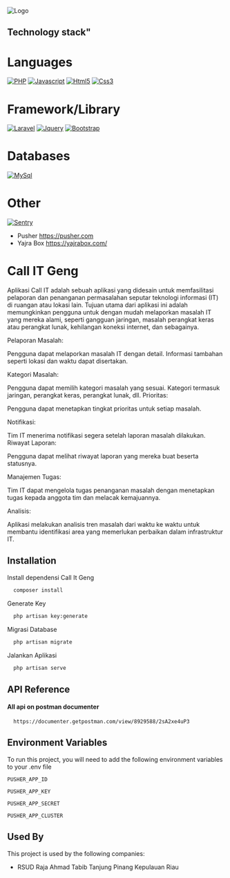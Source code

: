 
![Logo](https://dev-to-uploads.s3.amazonaws.com/uploads/articles/th5xamgrr6se0x5ro4g6.png)


## Technology stack"

# Languages

[![PHP](https://img.shields.io/badge/PHP-777BB4?style=for-the-badge&logo=php&logoColor=white)](https://www.php.net/manual/en/index.php)
[![Javascript](https://img.shields.io/badge/JavaScript-323330?style=for-the-badge&logo=javascript&logoColor=F7DF1E)](https://developer.mozilla.org/en-US/docs/Learn/Getting_started_with_the_web/JavaScript_basics?retiredLocale=id)
[![Html5](https://img.shields.io/badge/HTML5-E34F26?style=for-the-badge&logo=html5&logoColor=white)](https://developer.mozilla.org/en-US/docs/Web/HTML)
[![Css3](https://img.shields.io/badge/CSS3-1572B6?style=for-the-badge&logo=css3&logoColor=white)](https://developer.mozilla.org/en-US/docs/Web/CSS)

# Framework/Library

[![Laravel](https://img.shields.io/badge/Laravel-FF2D20?style=for-the-badge&logo=laravel&logoColor=white)](https://laravel.com/)
[![Jquery](https://img.shields.io/badge/jQuery-0769AD?style=for-the-badge&logo=jquery&logoColor=white)](https://jquery.com/)
[![Bootstrap](https://img.shields.io/badge/bootstrap-%23563D7C.svg?style=for-the-badge&logo=bootstrap&logoColor=white)](https://getbootstrap.com/)

# Databases

[![MySql](https://img.shields.io/badge/mysql-%2300f.svg?style=for-the-badge&logo=mysql&logoColor=white)](https://www.mysql.com/)


# Other

[![Sentry](https://img.shields.io/badge/Sentry-black?style=for-the-badge&logo=Sentry&logoColor=#362D59)](https://sentry.io/about/)


- Pusher https://pusher.com
- Yajra Box https://yajrabox.com/



# Call IT Geng

Aplikasi Call IT adalah sebuah aplikasi yang didesain untuk memfasilitasi pelaporan dan penanganan permasalahan seputar teknologi informasi (IT) di ruangan atau lokasi lain. Tujuan utama dari aplikasi ini adalah memungkinkan pengguna untuk dengan mudah melaporkan masalah IT yang mereka alami, seperti gangguan jaringan, masalah perangkat keras atau perangkat lunak, kehilangan koneksi internet, dan sebagainya.

Pelaporan Masalah:

Pengguna dapat melaporkan masalah IT dengan detail.
Informasi tambahan seperti lokasi dan waktu dapat disertakan.

Kategori Masalah:

Pengguna dapat memilih kategori masalah yang sesuai.
Kategori termasuk jaringan, perangkat keras, perangkat lunak, dll.
Prioritas:

Pengguna dapat menetapkan tingkat prioritas untuk setiap masalah.

Notifikasi:

Tim IT menerima notifikasi segera setelah laporan masalah dilakukan.
Riwayat Laporan:

Pengguna dapat melihat riwayat laporan yang mereka buat beserta statusnya.

Manajemen Tugas:

Tim IT dapat mengelola tugas penanganan masalah dengan menetapkan tugas kepada anggota tim dan melacak kemajuannya.

Analisis:

Aplikasi melakukan analisis tren masalah dari waktu ke waktu untuk membantu identifikasi area yang memerlukan perbaikan dalam infrastruktur IT.


## Installation

Install dependensi Call It Geng

```bash
  composer install
```
Generate Key
```bash
  php artisan key:generate
```
Migrasi Database
```bash
  php artisan migrate
```
Jalankan Aplikasi
```bash
  php artisan serve
```
    
## API Reference

#### All api on postman documenter

```http
  https://documenter.getpostman.com/view/8929588/2sA2xe4uP3
```


## Environment Variables

To run this project, you will need to add the following environment variables to your .env file

`PUSHER_APP_ID`

`PUSHER_APP_KEY`

`PUSHER_APP_SECRET`

`PUSHER_APP_CLUSTER`



## Used By

This project is used by the following companies:

- RSUD Raja Ahmad Tabib Tanjung Pinang Kepulauan Riau


